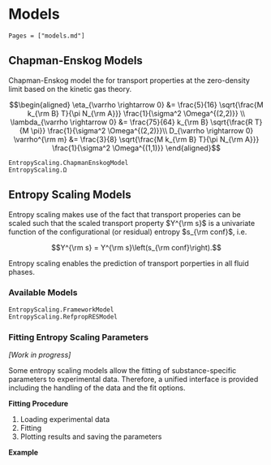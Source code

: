 # Models

```@index
Pages = ["models.md"]
```

## Chapman-Enskog Models

Chapman-Enskog model the for transport properties at the zero-density limit based on the kinetic gas theory.

```math
\begin{aligned}
\eta_{\varrho \rightarrow 0}              &= \frac{5}{16} \sqrt{\frac{M k_{\rm B} T}{\pi N_{\rm A}}} \frac{1}{\sigma^2 \Omega^{(2,2)}} \\
\lambda_{\varrho \rightarrow 0}	          &= \frac{75}{64} k_{\rm B} \sqrt{\frac{R T}{M \pi}} \frac{1}{\sigma^2 \Omega^{(2,2)}}\\
D_{\varrho \rightarrow 0} \varrho^{\rm m} &= \frac{3}{8} \sqrt{\frac{M k_{\rm B} T}{\pi N_{\rm A}}} \frac{1}{\sigma^2 \Omega^{(1,1)}}
\end{aligned}
```

```@docs
EntropyScaling.ChapmanEnskogModel
EntropyScaling.Ω
```

## Entropy Scaling Models

Entropy scaling makes use of the fact that transport properies can be scaled such that the
scaled transport property $Y^{\rm s}$ is a univariate function of the configurational (or 
residual) entropy $s_{\rm conf}$, i.e. 

$$Y^{\rm s} = Y^{\rm s}\left(s_{\rm conf}\right).$$

Entropy scaling enables the prediction of transport porperties in all fluid phases.

### Available Models

```@docs
EntropyScaling.FrameworkModel
EntropyScaling.RefpropRESModel
```

### Fitting Entropy Scaling Parameters

*[Work in progress]*

Some entropy scaling models allow the fitting of substance-specific parameters to experimental data.
Therefore, a unified interface is provided including the handling of the data and the fit options.

**Fitting Procedure**

1. Loading experimental data
2. Fitting
3. Plotting results and saving the parameters

**Example**